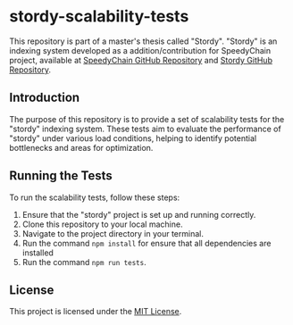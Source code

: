 # stordy-scalability-tests

This repository is part of a master's thesis called "Stordy". "Stordy" is an indexing system developed as a addition/contribution for SpeedyChain project, available at [SpeedyChain GitHub Repository](https://github.com/conseg/speedychain) and [Stordy GitHub Repository](https://github.com/leonardocreatus/stordy).

## Introduction

The purpose of this repository is to provide a set of scalability tests for the "stordy" indexing system. These tests aim to evaluate the performance of "stordy" under various load conditions, helping to identify potential bottlenecks and areas for optimization.

## Running the Tests

To run the scalability tests, follow these steps:

1. Ensure that the "stordy" project is set up and running correctly.
2. Clone this repository to your local machine.
3. Navigate to the project directory in your terminal.
4. Run the command `npm install` for ensure that all dependencies are installed
5. Run the command `npm run tests`.

## License

This project is licensed under the [MIT License](LICENSE).
